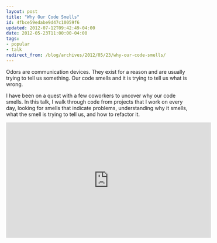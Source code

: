 ```yaml
---
layout: post
title: "Why Our Code Smells"
id: 4fbce59edabe9d47c10059f6
updated: 2012-07-12T09:42:49-04:00
date: 2012-05-23T11:00:00-04:00
tags:
- popular
- talk
redirect_from: /blog/archives/2012/05/23/why-our-code-smells/
---
```


Odors are communication devices. They exist for a reason and are usually trying to tell us something. Our code smells and it is trying to tell us what is wrong.

I have been on a quest with a few coworkers to uncover why our code smells. In this talk, I walk through code from projects that I work on every day, looking for smells that indicate problems, understanding why it smells, what the smell is trying to tell us, and how to refactor it.

<iframe width="560" height="315" src="http://www.youtube.com/embed/JxPKljUkFQw" frameborder="0" allowfullscreen>
</iframe>
<script async class="speakerdeck-embed" data-id="4fbce3314ff11c001f021933" data-ratio="1.3333333333333333" src="//speakerdeck.com/assets/embed.js">
</script>
